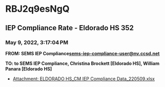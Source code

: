 # RBJ2q9esNgQ
## IEP Compliance Rate - Eldorado HS 352
### May 9, 2022, 3:17:04 PM
**FROM: SEMS IEP Compliance<sems-iep-compliance-user@nv.ccsd.net>**

**TO: to SEMS IEP Compliance, Christina Brockett [Eldorado HS], William Panara [Eldorado HS]**






* [Attachment: ELDORADO HS_CM IEP Compliance Data_220509.xlsx](RBJ2q9esNgQ-attachment-1.xlsx)

